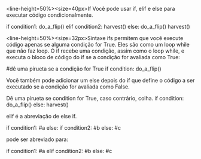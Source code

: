 <line-height=50%><size=40px>If</size>
</line-height>
Você pode usar if, elif e else para executar código condicionalmente.

if condition1:
	do_a_flip()
elif condition2:
	harvest()
else:
	do_a_flip()
	harvest()

<line-height=50%><size=32px>Sintaxe</size>
</line-height>
ifs permitem que você execute código apenas se alguma condição for True. Eles são como um loop while que não faz loop.
O if recebe uma condição, assim como o loop while, e executa o bloco de código do if se a condição for avaliada como True:

#dê uma pirueta se a condição for True
if condition:
	do_a_flip()

Você também pode adicionar um else depois do if que define o código a ser executado se a condição for avaliada como False.

Dê uma pirueta se condition for True, caso contrário, colha.
if condition:
	do_a_flip()
else:
	harvest()

elif é a abreviação de else if.

if condition1:
	#a
else:
	if condition2:
		#b
	else:
		#c

pode ser abreviado para:

if condition1:
	#a
elif condition2:
	#b
else:
	#c
